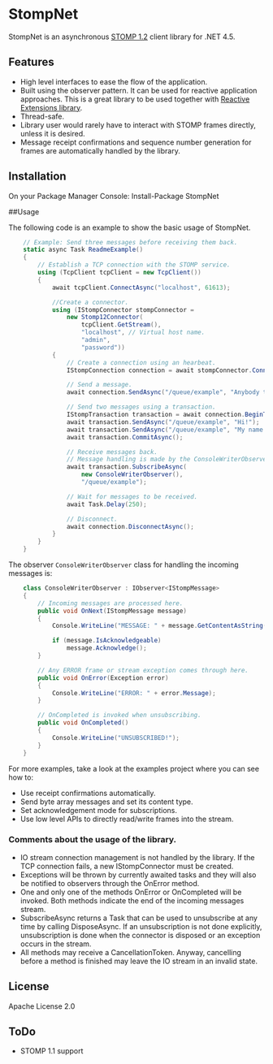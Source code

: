 # StompNet
StompNet is an asynchronous [STOMP 1.2][stomp12specification] client library for .NET 4.5.

## Features
- High level interfaces to ease the flow of the application.
- Built using the observer pattern. It can be used for reactive 
  application approaches. This is a great library to be used together 
  with [Reactive Extensions library][reactive-extensions].
- Thread-safe.
- Library user would rarely have to interact with STOMP frames directly, unless 
  it is desired.
- Message receipt confirmations and sequence number generation for frames are 
  automatically handled by the library.

## Installation
 On your Package Manager Console:
    Install-Package StompNet

##Usage

The following code is an example to show the basic usage of StompNet.

```csharp
	// Example: Send three messages before receiving them back.
	static async Task ReadmeExample()
    {
		// Establish a TCP connection with the STOMP service.
        using (TcpClient tcpClient = new TcpClient())
        {
            await tcpClient.ConnectAsync("localhost", 61613);

            //Create a connector.
            using (IStompConnector stompConnector =
                new Stomp12Connector(
                    tcpClient.GetStream(),
                    "localhost", // Virtual host name.
                    "admin",
                    "password"))
            {
                // Create a connection using an hearbeat.
                IStompConnection connection = await stompConnector.ConnectAsync(heartbeat: new Heartbeat(30000, 30000));

                // Send a message.
                await connection.SendAsync("/queue/example", "Anybody there!?");

                // Send two messages using a transaction.
                IStompTransaction transaction = await connection.BeginTransactionAsync();
                await transaction.SendAsync("/queue/example", "Hi!");
                await transaction.SendAsync("/queue/example", "My name is StompNet");
                await transaction.CommitAsync();

                // Receive messages back.
                // Message handling is made by the ConsoleWriterObserver instance.
                await transaction.SubscribeAsync(
                    new ConsoleWriterObserver(),
                    "/queue/example");

                // Wait for messages to be received.
                await Task.Delay(250);

                // Disconnect.
                await connection.DisconnectAsync();
            }
        }
    }
```

The observer `ConsoleWriterObserver` class for handling the incoming messages is:


```csharp
    class ConsoleWriterObserver : IObserver<IStompMessage>
    {
	    // Incoming messages are processed here.
        public void OnNext(IStompMessage message)
        {
            Console.WriteLine("MESSAGE: " + message.GetContentAsString());

            if (message.IsAcknowledgeable)
                message.Acknowledge();
        }

		// Any ERROR frame or stream exception comes through here.
        public void OnError(Exception error)
        {
            Console.WriteLine("ERROR: " + error.Message);
        }

		// OnCompleted is invoked when unsubscribing.
        public void OnCompleted()
        {
            Console.WriteLine("UNSUBSCRIBED!");
        }
    }
```

For more examples, take a look at the examples project where
you can see how to:
- Use receipt confirmations automatically.
- Send byte array messages and set its content type.
- Set acknowledgement mode for subscriptions.
- Use low level APIs to directly read/write frames into the stream.

### Comments about the usage of the library.
- IO stream connection management is not handled by the library.
  If the TCP connection fails, a new IStompConnector must be created.
- Exceptions will be thrown by currently awaited tasks and they will
  also be notified to observers through the OnError method.
- One and only one of the methods OnError or OnCompleted will be 
  invoked. Both methods indicate the end of the incoming messages 
  stream.
- SubscribeAsync returns a Task<IAsyncDisposable> that can be 
  used to unsubscribe at any time by calling DisposeAsync.
  If an unsubscription is not done explicitly, unsubscription is
  done when the connector is disposed or an exception occurs in the
  stream.
- All methods may receive a CancellationToken. Anyway, cancelling 
  before a method is finished may leave the IO stream in an invalid
  state.

## License
Apache License 2.0

## ToDo
- STOMP 1.1 support

[reactive-extensions]: http://msdn.microsoft.com/en-us/data/gg577609.aspx
[stomp12specification]: http://stomp.github.io/stomp-specification-1.2.html
